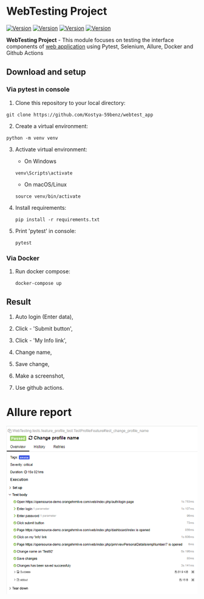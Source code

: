 # WebTesting Project


[![Version](https://img.shields.io/badge/pytest-7.3.2-blue?logo=pytest)](https://pypi.org/project/pytest/7.3.2)
[![Version](https://img.shields.io/badge/selenium-4.6.0-43B02A?logo=selenium)](https://pypi.org/project/selenium/4.6.0/)
[![Version](https://img.shields.io/badge/allure-2.13.5-orange?logo=orange)](https://pypi.org/project/allure-pytest/) [![Version](https://img.shields.io/badge/docker-2.13.5-blue?logo=docker)](https://docs.docker.com/desktop/install/windows-install/)



**WebTesting Project** - This module focuses on testing the interface components of [web application](https://opensource-demo.orangehrmlive.com/web/index.php) using Pytest, Selenium, Allure, Docker and Github Actions

## Download and setup

### Via pytest in console

1. Clone this repository to your local directory:
```
git clone https://github.com/Kostya-59benz/webtest_app
```

2. Create a virtual environment:
```
python -m venv venv
```
3. Activate virtual environment:
    
    * On Windows 
    ```
    venv\Scripts\activate
    ```
    * On macOS/Linux
    ```
    source venv/bin/activate
    ```

4. Install requirements:
    ```
    pip install -r requirements.txt
    ```
5. Print 'pytest' in console: 
    ```
    pytest
    ```

### Via Docker

1. Run docker compose:
    ```
    docker-compose up
    ```

## Result

1. Auto login (Enter data),

2. Click - 'Submit button',

3. Click - 'My Info link',

4. Change name,
   
5. Save change,

6. Make a screenshot,
   
7. Use github actions.
   

# Allure report


![](images/image.png)



